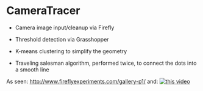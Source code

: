 # CameraTracer

- Camera image input/cleanup via Firefly

- Threshold detection via Grasshopper

- K-means clustering to simplify the geometry

- Traveling salesman algorithm, performed twice, to connect the dots into a smooth line

As seen: http://www.fireflyexperiments.com/gallery-p1/
and:
[![this video](http://img.youtube.com/vi/bnSxGKya-_c/0.jpg)](http://www.youtube.com/watch?v=bnSxGKya-_c)

